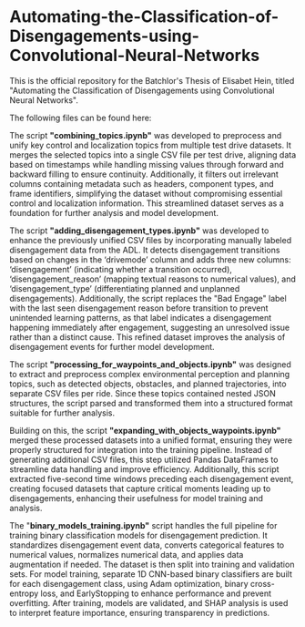 # Automating-the-Classification-of-Disengagements-using-Convolutional-Neural-Networks
This is the official repository for the Batchlor's Thesis of Elisabet Hein, titled "Automating the Classification of Disengagements using Convolutional Neural Networks".

The following files can be found here:

The script **"combining_topics.ipynb"** was developed to preprocess and unify key control and localization topics from multiple test drive datasets. It merges the selected topics into a single CSV file per test drive, aligning data based on timestamps while handling missing values through forward and backward filling to ensure continuity. Additionally, it filters out irrelevant columns containing metadata such as headers, component types, and frame identifiers, simplifying the dataset without compromising essential control and localization information. This streamlined dataset serves as a foundation for further analysis and model development.

The script **"adding_disengagement_types.ipynb"** was developed to enhance the previously unified CSV files by incorporating manually labeled disengagement data from the ADL. It detects disengagement transitions based on changes in the ‘drivemode’ column and adds three new columns: ‘disengagement’ (indicating whether a transition occurred), ‘disengagement_reason’ (mapping textual reasons to numerical values), and ‘disengagement_type’ (differentiating planned and unplanned disengagements). Additionally, the script replaces the "Bad Engage" label with the last seen disengagement reason before transition to prevent unintended learning patterns,  as that label indicates a disengagement happening immediately after engagement, suggesting an unresolved issue rather than a distinct cause. This refined dataset improves the analysis of disengagement events for further model development.

The script **"processing_for_waypoints_and_objects.ipynb"** was designed to extract and preprocess complex environmental perception and planning topics, such as detected objects, obstacles, and planned trajectories, into separate CSV files per ride. Since these topics contained nested JSON structures, the script parsed and transformed them into a structured format suitable for further analysis.

Building on this, the script **"expanding_with_objects_waypoints.ipynb"** merged these processed datasets into a unified format, ensuring they were properly structured for integration into the training pipeline. Instead of generating additional CSV files, this step utilized Pandas DataFrames to streamline data handling and improve efficiency. Additionally, this script extracted five-second time windows preceding each disengagement event, creating focused datasets that capture critical moments leading up to disengagements, enhancing their usefulness for model training and analysis.

The "**binary_models_training.ipynb"** script handles the full pipeline for training binary classification models for disengagement prediction. It standardizes disengagement event data, converts categorical features to numerical values, normalizes numerical data, and applies data augmentation if needed. The dataset is then split into training and validation sets.
For model training, separate 1D CNN-based binary classifiers are built for each disengagement class, using Adam optimization, binary cross-entropy loss, and EarlyStopping to enhance performance and prevent overfitting. After training, models are validated, and SHAP analysis is used to interpret feature importance, ensuring transparency in predictions.
